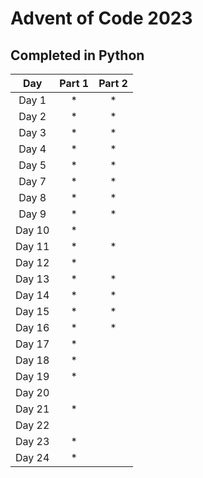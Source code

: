 # Advent of Code 2023
## Completed in Python

|  Day   | Part 1 | Part 2 |
|:------:|:------:|:------:|
| Day 1  |   *    |   *    |
| Day 2  |   *    |   *    |
| Day 3  |   *    |   *    |
| Day 4  |   *    |   *    |
| Day 5  |   *    |   *    |
| Day 7  |   *    |   *    |
| Day 8  |   *    |   *    |
| Day 9  |   *    |   *    |
| Day 10 |   *    |        |
| Day 11 |   *    |   *    |
| Day 12 |   *    |        |
| Day 13 |   *    |   *    |
| Day 14 |   *    |   *    |
| Day 15 |   *    |   *    |
| Day 16 |   *    |   *    |
| Day 17 |   *    |        |
| Day 18 |   *    |        |
| Day 19 |   *    |        |
| Day 20 |        |        |
| Day 21 |   *    |        |
| Day 22 |        |        |
| Day 23 |   *    |        |
| Day 24 |   *    |        |
